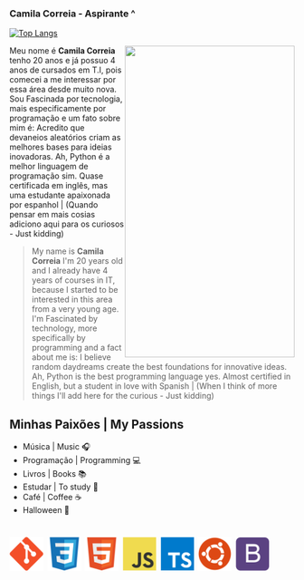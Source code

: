 ### Camila Correia - Aspirante ^

[![Top Langs](https://github-readme-stats.vercel.app/api/top-langs/?username=anuraghazra&layout=compact)](https://github.com/anuraghazra/github-readme-stats)

<img src="https://github.com/Cameasy/Cameasy/blob/main/Camz.jpeg" width="300" height="550" align="right"/>

<p> Meu nome é <strong>Camila Correia</strong> tenho 20 anos e já possuo 4 anos de cursados em T.I, pois comecei a me interessar por essa área desde muito nova. Sou Fascinada por tecnologia, mais especificamente por programação e um fato sobre mim é: Acredito que devaneios aleatórios criam as melhores bases para ideias inovadoras. Ah, Python é a melhor linguagem de programação sim. Quase certificada em inglês, mas uma estudante apaixonada por espanhol | (Quando pensar em mais cosias adiciono aqui para os curiosos - Just kidding) </p>

> <p> My name is <strong>Camila Correia</strong> I'm 20 years old and I already have 4 years of courses in IT, because I started to be interested in this area from a very young age. I'm Fascinated by technology, more specifically by programming and a fact about me is: I believe random daydreams create the best foundations for innovative ideas. Ah, Python is the best programming language yes. Almost certified in English, but a student in love with Spanish | (When I think of more things I'll add here for the curious - Just kidding) </p>

## Minhas Paixões | My Passions

- Música | Music :headphones:
- Programação | Programming :computer:
- Livros | Books :books:
- Estudar | To study :open_book:
- Café | Coffee :coffee:
- Halloween :jack_o_lantern:

# <img alt="GIT" src="https://github.com/devicons/devicon/raw/master/icons/git/git-original.svg" width="60" height="60"  /> <img alt="CSS" src="https://github.com/devicons/devicon/raw/master/icons/css3/css3-original.svg" width="60" height="60"  /> <img alt="HTML" src="https://github.com/devicons/devicon/raw/master/icons/html5/html5-original.svg" width="60" height="60" /> <img alt="JS" src="https://github.com/devicons/devicon/raw/master/icons/javascript/javascript-original.svg"  width="60" height="60"  /> <img alt="TS" src="https://github.com/devicons/devicon/blob/master/icons/typescript/typescript-original.svg"  width="60" height="60"  /> <img alt="Ubuntu" src="https://github.com/devicons/devicon/blob/master/icons/ubuntu/ubuntu-plain.svg"  width="60" height="60"  /> <img alt="Bootstrap" src="https://github.com/devicons/devicon/blob/master/icons/bootstrap/bootstrap-plain.svg"  width="60" height="60"  /> 
